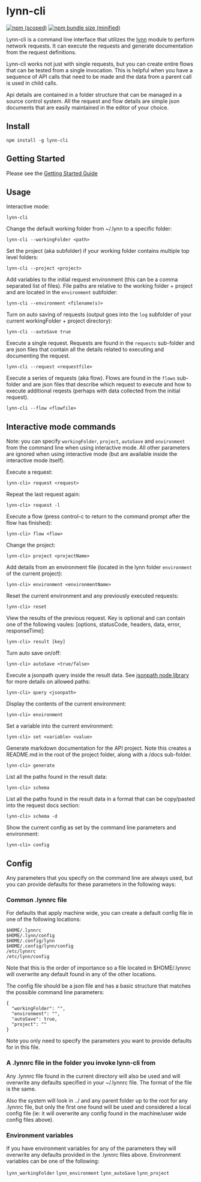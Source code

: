 # lynn-cli

[![npm (scoped)](https://img.shields.io/npm/v/lynn-cli.svg)](https://www.npmjs.com/package/lynn-cli)
[![npm bundle size (minified)](https://img.shields.io/bundlephobia/min/lynn-cli.svg)](https://www.npmjs.com/package/lynn-cli)

Lynn-cli is a command line interface that utilizes the [lynn](https://github.com/davidahouse/lynn) module to perform network requests. It can execute the requests and generate documentation from the request definitions.

Lynn-cli works not just with single requests, but you can create entire flows that can be tested from a single invocation. This is helpful when you have a sequence of API calls that need to be made and the data from a parent call is used in child calls.

Api details are contained in a folder structure that can be managed in a source control system. All the request and flow details are simple json documents that are easily maintained in the editor of your choice.

## Install

```
npm install -g lynn-cli
```

## Getting Started

Please see the [Getting Started Guide](getting-started.md)

## Usage

Interactive mode:

```
lynn-cli
```

Change the default working folder from ~/.lynn to a specific folder:

```
lynn-cli --workingFolder <path>
```

Set the project (aka subfolder) if your working folder contains multiple top level folders:

```
lynn-cli --project <project>
```

Add variables to the initial request environment (this can be a comma separated list of files). File paths are relative to the working folder + project and are located in the `environment` subfolder:

```
lynn-cli --environment <filename(s)>
```

Turn on auto saving of requests (output goes into the `log` subfolder of your current workingFolder + project directory):

```
lynn-cli --autoSave true
```

Execute a single request. Requests are found in the `requests` sub-folder and are json files that contain all the details related to executing and documenting the request.

```
lynn-cli --request <requestfile>
```

Execute a series of requests (aka flow). Flows are found in the `flows` sub-folder and are json files that describe which request to execute and how to execute additional reqests (perhaps with data collected from the initial request).

```
lynn-cli --flow <flowfile>
```

## Interactive mode commands

Note: you can specify `workingFolder`, `project`, `autoSave` and `environment` from the command line when using interactive mode. All other parameters are ignored when using interactive mode (but are available inside the interactive mode itself).

Execute a request:

```
lynn-cli> request <request>
```

Repeat the last request again:

```
lynn-cli> request -l
```

Execute a flow (press control-c to return to the command prompt after the flow has finished):

```
lynn-cli> flow <flow>
```

Change the project:

```
lynn-cli> project <projectName>
```

Add details from an environment file (located in the lynn folder `environment` of the current project):

```
lynn-cli> environment <environmentName>
```

Reset the current environment and any previously executed requests:

```
lynn-cli> reset
```

View the results of the previous request. Key is optional and can contain one of the following vaules: [options, statusCode, headers, data, error, responseTime]:

```
lynn-cli> result [key]
```

Turn auto save on/off:

```
lynn-cli> autoSave <true/false>
```

Execute a jsonpath query inside the result data. See [jsonpath node library](https://github.com/dchester/jsonpath) for more details on allowed paths:

```
lynn-cli> query <jsonpath>
```

Display the contents of the current environment:

```
lynn-cli> environment
```

Set a variable into the current environment:

```
lynn-cli> set <variable> <value>
```

Generate markdown documentation for the API project. Note this creates a README.md in the root of the project folder, along with a /docs sub-folder.

```
lynn-cli> generate
```

List all the paths found in the result data:

```
lynn-cli> schema
```

List all the paths found in the result data in a format that can be copy/pasted into the request docs section:

```
lynn-cli> schema -d
```

Show the current config as set by the command line parameters and environment:

```
lynn-cli> config
```

## Config

Any parameters that you specify on the command line are always used, but you can provide defaults for these parameters in the following ways:

### Common .lynnrc file 

For defaults that apply machine wide, you can create a default config file in one of the following locations:

```
$HOME/.lynnrc
$HOME/.lynn/config
$HOME/.config/lynn
$HOME/.config/lynn/config
/etc/lynnrc
/etc/lynn/config
```

Note that this is the order of importance so a file located in $HOME/.lynnrc will overwrite any default found in any of the other locations.

The config file should be a json file and has a basic structure that matches the possible command line parameters:

```
{
  "workingFolder": "",
  "environment": "",
  "autoSave": true,
  "project": ""
}
```

Note you only need to specify the parameters you want to provide defaults for in this file.

### A .lynnrc file in the folder you invoke lynn-cli from

Any .lynnrc file found in the current directory will also be used and will overwrite any defaults specified in your ~/.lynnrc file. The format of the file is the same.

Also the system will look in ../ and any parent folder up to the root for any .lynnrc file, but only the first one found will be used and considered a local config file (ie: it will overwrite any config found in the machine/user wide config files above).

### Environment variables

If you have environment variables for any of the parameters they will overwrite any defaults provided in the .lynnrc files above. Environment variables can be one of the following:

`lynn_workingFolder`
`lynn_environment`
`lynn_autoSave`
`lynn_project`


